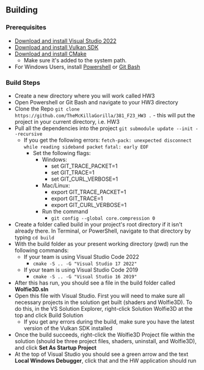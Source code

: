 ## Building 
### Prerequisites
- [Download and install Visual Studio 2022](https://visualstudio.microsoft.com/vs/)
- [Download and install Vulkan SDK](https://vulkan.lunarg.com/)
- [Download and install CMake](https://cmake.org/download/)
  - Make sure it's added to the system path.
- For Windows Users, install [Powershell](https://learn.microsoft.com/en-us/powershell/scripting/install/installing-powershell-on-windows?view=powershell-7.3) or [Git Bash](https://gitforwindows.org/)



### Build Steps
- Create a new directory where you will work called HW3
- Open Powershell or Git Bash and navigate to your HW3 directory
- Clone the Repo ``git clone https://github.com/TheMcKillaGorilla/381_F23_HW3 .`` - this will put the project in your current directory, i.e. HW3
- Pull all the dependencies into the project ``git submodule update --init --recursive``
  - If you get the following errors:
  ``fetch-pack: unexpected disconnect while reading sideband packet``
  ``fatal: early EOF``
    - Set the following flags:
        - Windows:
          - set GIT_TRACE_PACKET=1
          - set GIT_TRACE=1
          - set GIT_CURL_VERBOSE=1
        - Mac/Linux:
          - export GIT_TRACE_PACKET=1
          - export GIT_TRACE=1
          - export GIT_CURL_VERBOSE=1
      - Run the command
        - ``git config --global core.compression 0``
- Create a folder called build in your project's root directory if it isn't already there. In Terminal, or PowerShell, navigate to that directory by typing ``cd build``
- With the build folder as your present working directory (pwd) run the following commands:
  - If your team is using Visual Studio Code 2022
    - ``cmake -S .. -G "Visual Studio 17 2022"``
  - If your team is using Visual Studio Code 2019
    - ``cmake -S .. -G "Visual Studio 16 2019"``
- After this has run, you should see a file in the build folder called **Wolfie3D.sln**
- Open this file with Visual Studio. First you will need to make sure all necessary projects in the solution get built (shaders and Wolfie3D). To do this, in the VS Solution Explorer, right-click Solution Wolfie3D at the top and click Build Solution
  - If you get any errors during the build, make sure you have the latest version of the Vulkan SDK installed
- Once the build succeeds, right-click the Wolfie3D Project file within the solution (should be three project files, shaders, uninstall, and Wolfie3D), and click **Set As Startup Project** 
- At the top of Visual Studio you should see a green arrow and the text **Local Windows Debugger**, click that and the HW application should run
